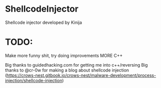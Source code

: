 # ShellcodeInjector
Shellcode injector developed by Kinija

# TODO:
Make more funny shit, try doing improvements
MORE C++

Big thanks to guidedhacking.com for getting me into c++/reversing
Big thanks to @cr-0w for making a blog about shellcode injection (https://crows-nest.gitbook.io/crows-nest/malware-development/process-injection/shellcode-injection)